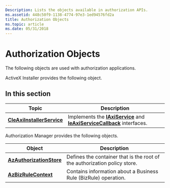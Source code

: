 ```yaml
---
Description: Lists the objects available in authorization APIs.
ms.assetid: 448c50f9-1138-4774-97e3-1ed94576fd2a
title: Authorization Objects
ms.topic: article
ms.date: 05/31/2018
---
```


# Authorization Objects

The following objects are used with authorization applications.

ActiveX Installer provides the following object.

## In this section



| Topic                                                               | Description                                                                                                                        |
|---------------------------------------------------------------------|------------------------------------------------------------------------------------------------------------------------------------|
| [**CIeAxiInstallerService**](cieaxiinstallerservice.md)<br/> | Implements the [**IAxiService**](ieaxiservice.md) and [**IeAxiServiceCallback**](ieaxiservicecallback.md) interfaces.<br/> |



 


Authorization Manager provides the following objects.



| Object                                               | Description                                                                          |
|------------------------------------------------------|--------------------------------------------------------------------------------------|
| [**AzAuthorizationStore**](/windows/desktop/api/Azroles/nn-azroles-iazauthorizationstore) | Defines the container that is the root of the authorization policy store.<br/> |
| [**AzBizRuleContext**](/windows/desktop/api/Azroles/nn-azroles-iazbizrulecontext)         | Contains information about a Business Rule (BizRule) operation.<br/>           |



 


 

 




